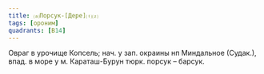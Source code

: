 ```yaml
---
title: ⒜Порсук-[Дере]⒯⒵
tags: [ороним]
quadrants: [В14]
---
```


Овраг в урочище Копсель; нач. у зап. окраины нп Миндальное (Судак.), впад. в
море у м. Караташ-Бурун тюрк. порсук – барсук.
